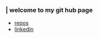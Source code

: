 ### | welcome to my git hub page
- [repos](https://github.com/guilhermerera?tab=repositories)
- [linkedin](https://rera.dev/linkedin)
